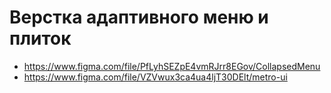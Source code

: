  # Верстка адаптивного меню и плиток
 - https://www.figma.com/file/PfLyhSEZpE4vmRJrr8EGov/CollapsedMenu
 - https://www.figma.com/file/VZVwux3ca4ua4ljT30DElt/metro-ui